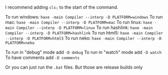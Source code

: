I recommend adding `cls;` to the start of the command.

To run windows: `haxe -main Compiler --interp -D PLATFORM=windows`
To run mac: `haxe -main Compiler --interp -D PLATFORM=mac`
To run linux: `haxe -main Compiler --interp -D PLATFORM=linux`
To run hashlink: `haxe -main Compiler --interp -D PLATFORM=hashlink`
To run html5: `haxe -main Compiler --interp -D PLATFORM=html5`
To run neko: `haxe -main Compiler --interp -D PLATFORM=neko`

To run in "debug" mode add `-D debug`
To run in "watch" mode add `-D watch`
To have comments add `-D comments`

Or you can just run the `.bat` files. But those are release builds only